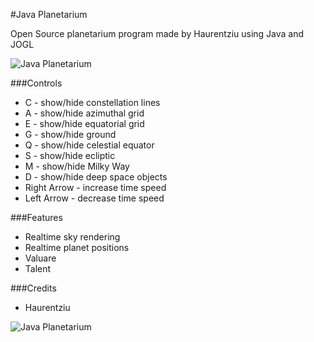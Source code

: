 #Java Planetarium

Open Source planetarium program made by Haurentziu using Java and JOGL

![Java Planetarium](http://i.imgur.com/x2PUdZf.png)

###Controls

* C - show/hide constellation lines
* A - show/hide azimuthal grid
* E - show/hide equatorial grid
* G - show/hide ground
* Q - show/hide celestial equator
* S - show/hide ecliptic
* M - show/hide Milky Way
* D - show/hide deep space objects
* Right Arrow - increase time speed
* Left Arrow - decrease time speed

###Features

* Realtime sky rendering
* Realtime planet positions
* Valuare
* Talent

###Credits

* Haurentziu

![Java Planetarium](http://i.imgur.com/RCuV0Fn.png)
